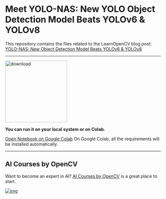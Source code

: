 # Meet YOLO-NAS: New YOLO Object Detection Model Beats YOLOv6 & YOLOv8

This repository contains the files related to the LearnOpenCV blog post: [YOLO-NAS: New Object Detection Model Beats YOLOv6 & YOLOv8](https://learnopencv.com/yolo-nas/)

---

[<img src="https://learnopencv.com/wp-content/uploads/2022/07/download-button-e1657285155454.png" alt="download" width="200">](https://www.dropbox.com/sh/lp20eqpk2nnzfyd/AACNt7spFI4FJJTGavS-ZdJXa?dl=1)

**You can run it on your local system or on Colab.**

[Open Notebook on Google Colab](https://colab.research.google.com/github/spmallick/learnopencv/blob/master/YOLO-NAS_Introduction/YOLO_NAS_Inference_starter_notebook.ipynb)
On Google Colab, all the requirements will be installed automatically.

---

## AI Courses by OpenCV

Want to become an expert in AI? [AI Courses by OpenCV](https://opencv.org/courses/) is a great place to start.

[![img](https://learnopencv.com/wp-content/uploads/2023/01/AI-Courses-By-OpenCV-Github.png)](https://opencv.org/courses/)
